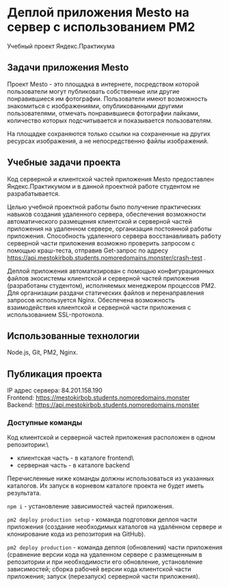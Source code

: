 # Деплой приложения Mesto на сервер с использованием PM2

Учебный проект Яндекс.Практикума

## Задачи приложения Mesto

Проект Mesto - это площадка в интернете, посредством которой пользователи могут публиковать собственные или другие понравившиеся им фотографии. Пользователи имеют возможность знакомиться с изображениями, опубликованными другими пользователями, отмечать понравившиеся фотографии лайками, количество которых подсчитывается и показывается пользователям.

На площадке сохраняются только ссылки на сохраненные на других ресурсах изображения, а не непосредственно файлы изображений.

## Учебные задачи проекта

Код серверной и клиентской частей приложения Mesto предоставлен Яндекс.Практикумом и в данной проектной работе студентом не разрабатывается.

Целью учебной проектной работы было получение практических навыков создания удаленного сервера, обеспечения возможности автоматического размещения клиентской и серверной частей приложения на удаленном сервере, организация постоянной работы приложения. Способность удаленного сервера восстанавливать работу серверной части приложения возможно проверить запросом с помощью краш-теста, отправив Get-запрос по адресу https://api.mestokirbob.students.nomoredomains.monster/crash-test .

Деплой приложения автоматизирован с помощью конфигурационных файлов экосистемы клиентской и серверной частей приложения (разработаны студентом), исполняемых менеджером процессов PM2. Для организации раздачи статических файлов и перенаправления запросов используется Nginx. Обеспечена возможность взаимодействия клиентской и серверной части приложения с использованием SSL-протокола.

## Использованные технологии

Node.js, Git, PM2, Nginx.

## Публикация проекта

IP адрес сервера: 84.201.158.190 \
Frontend: https://mestokirbob.students.nomoredomains.monster \
Backend: https://api.mestokirbob.students.nomoredomains.monster

### Доступные команды

Код клиентской и серверной частей приложения расположен в одном репозитории:\

- клиентская часть - в каталоге frontend\
- серверная часть - в каталоге backend

Перечисленные ниже команды должны использоваться из указанных каталогов. Их запуск в корневом каталоге проекта не будет иметь результата.

`npm i` - установление зависимостей частей приложения.

`pm2 deploy production setup` - команда подготовки деплоя части приложения (создание необходимых каталогов на удалённом сервере и клонирование кода из репозитория на GitHub).

`pm2 deploy production` - команда деплоя (обновления) части приложения (сравнение версии кода на удаленном сервере с размещенным в репозитории и при необходимости его обновление, установление зависимостей; сборка рабочей версии кода клиентской части приложения; запуск (перезапуск) серверной части приложения).
